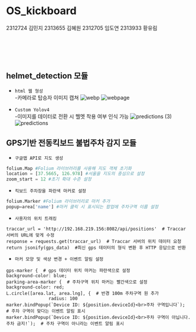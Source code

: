 # OS_kickboard
2312724 김민지 2313655 김혜원 2312705 임도연 2313933 황유림

</br></br></br>
helmet_detection 모듈
---
 - `html 웹 형성`\
  -카메라로 탑승자 이미지 캡쳐
![webp](https://github.com/2313933yurim/OS_kickboard/assets/165886079/1600b9a9-75e2-499f-9924-0a45a5c74a07)   ![webpage](https://github.com/2313933yurim/OS_kickboard/assets/165886079/11b1dd82-30af-4507-b83c-2f74dfeae12d)

 - `Custom Yolov4`\
  -이미지를 데이터로 전환 시 헬멧 착용 여부 인식 가능
![predictions (3)](https://github.com/2313933yurim/OS_kickboard/assets/165886079/838e4973-ad35-4b9d-8c6a-69ae3d1b6668) ![predictions](https://github.com/2313933yurim/OS_kickboard/assets/165886079/c437f1cd-e5d4-48f7-89b5-e8efd55d332e)

GPS기반 전동킥보드 불법주차 감지 모듈
---
 - `구글맵 API로 지도 생성`
```python
folium.Map #Folium 라이브러리를 사용해 지도 객체 초기화
location = [37.5665, 126.978] #서울을 지도의 중심으로 설정
zoom_start = 12 #초기 확대 수준 설정
```
 - `킥보드 주차장을 파란색 마커로 설정`
```python
folium.Marker #Folium 라이브러리로 마커 추가
popup=area['name'] #마커 클릭 시 표시되는 팝업에 주차구역 이름 설정
```
 - `사용자의 위치 트래킹`
```
traccar_url = 'http://192.168.219.156:8082/api/positions'  # Traccar 서버의 URL에 맞게 수정
response = requests.get(traccar_url)  # Traccar 서버의 위치 데이터 요청
return jsonify(gps_data)  #최신 gps 데이터의 형식 변환 후 HTTP 응답으로 반환
```
- `마커 모양 및 색상 변경 + 이벤트 알림 설정`
```
gps-marker {  # gps 데이터 위치 마커는 파란색으로 설정
background-color: blue;
parking-area-marker {  # 주차구역 위치 마커는 빨간색으로 설정
background-color: red; 
L.circle([area.lat, area.lng], {  # 반경 100m 주차구역 원 추가
                radius: 100
marker.bindPopup(`Device ID: ${position.deviceId}<br>주차 구역입니다`);  # 주차 구역이 맞다는 이벤트 알림 표시
marker.bindPopup(`Device ID: ${position.deviceId}<br>주차 구역이 아닙니다. 주차 금지!`);  # 주차 구역이 아니라는 이벤트 알림 표시
```
